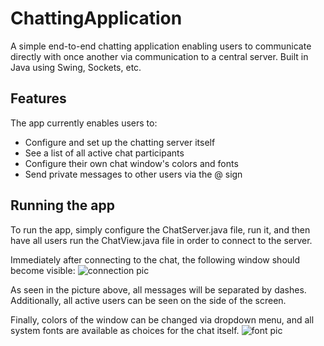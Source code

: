 # ChattingApplication
A simple end-to-end chatting application enabling users to communicate directly with once another via communication to a central server. Built in Java using Swing, Sockets, etc.

## Features
The app currently enables users to:
* Configure and set up the chatting server itself
* See a list of all active chat participants
* Configure their own chat window's colors and fonts
* Send private messages to other users via the @ sign

## Running the app
To run the app, simply configure the ChatServer.java file, run it, and then have all users run the ChatView.java file in order to connect to the server.

Immediately after connecting to the chat, the following window should become visible:
![connection pic]("connection_view.png")

As seen in the picture above, all messages will be separated by dashes. Additionally, all active users can be seen on the side of the screen.

Finally, colors of the window can be changed via dropdown menu, and all system fonts are available as choices for the chat itself.
![font pic]("font_color_demo.png")

